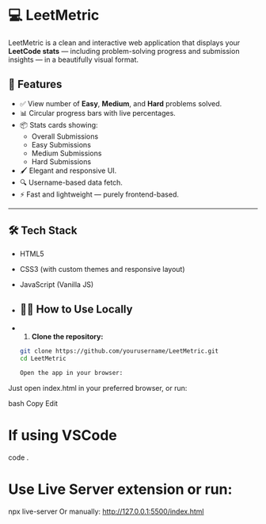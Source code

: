 # 💻 LeetMetric

LeetMetric is a clean and interactive web application that displays your **LeetCode stats** — including problem-solving progress and submission insights — in a beautifully visual format.
## 🚀 Features

- ✅ View number of **Easy**, **Medium**, and **Hard** problems solved.
- 📊 Circular progress bars with live percentages.
- 📦 Stats cards showing:
  - Overall Submissions
  - Easy Submissions
  - Medium Submissions
  - Hard Submissions
- 🖌️ Elegant and responsive UI.
- 🔍 Username-based data fetch.
- ⚡ Fast and lightweight — purely frontend-based.

---

## 🛠️ Tech Stack

- HTML5
- CSS3 (with custom themes and responsive layout)
- JavaScript (Vanilla JS)

- ## 🧑‍💻 How to Use Locally
- 1. **Clone the repository:**

   ```bash
   git clone https://github.com/yourusername/LeetMetric.git
   cd LeetMetric

   Open the app in your browser:

Just open index.html in your preferred browser, or run:

bash
Copy
Edit
# If using VSCode
code .

# Use Live Server extension or run:
npx live-server
Or manually:
http://127.0.0.1:5500/index.html
